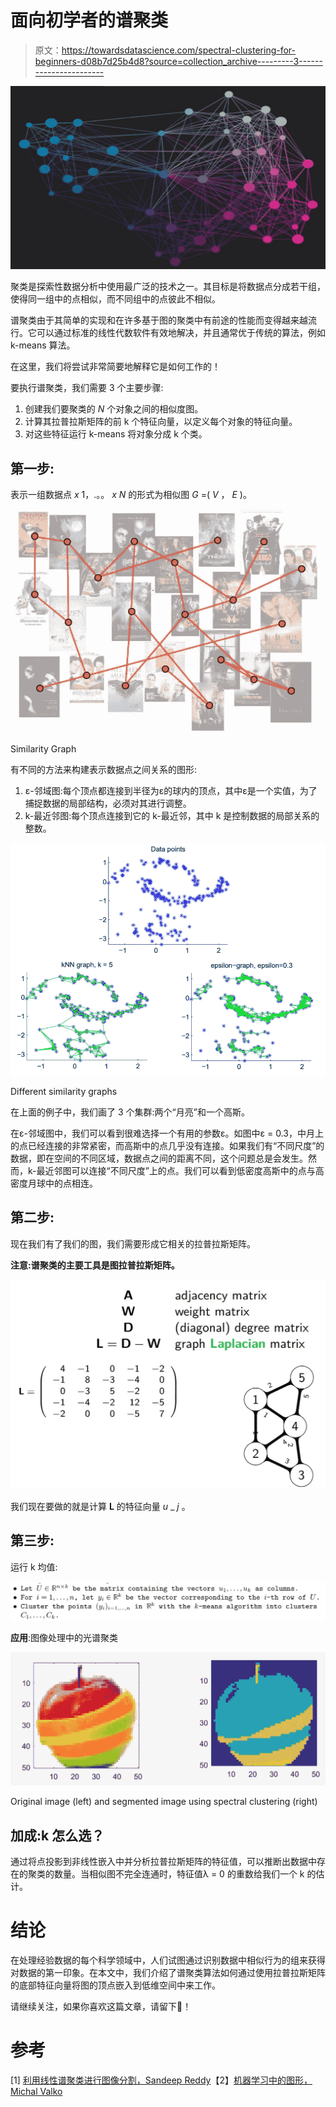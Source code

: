 # 面向初学者的谱聚类

> 原文：<https://towardsdatascience.com/spectral-clustering-for-beginners-d08b7d25b4d8?source=collection_archive---------3----------------------->

![](img/c8b277ed58381f9fecd9c3d47da3ce77.png)

聚类是探索性数据分析中使用最广泛的技术之一。其目标是将数据点分成若干组，使得同一组中的点相似，而不同组中的点彼此不相似。

谱聚类由于其简单的实现和在许多基于图的聚类中有前途的性能而变得越来越流行。它可以通过标准的线性代数软件有效地解决，并且通常优于传统的算法，例如 k-means 算法。

在这里，我们将尝试非常简要地解释它是如何工作的！

要执行谱聚类，我们需要 3 个主要步骤:

1.  创建我们要聚类的 *N* 个对象之间的相似度图。
2.  计算其拉普拉斯矩阵的前 k 个特征向量，以定义每个对象的特征向量。
3.  对这些特征运行 k-means 将对象分成 k 个类。

## 第一步:

表示一组数据点 *x* 1，.。。 *x* *N* 的形式为相似图 *G* =( *V* ， *E* )。

![](img/7d115201debe8c0b94ef9acecc840096.png)

Similarity Graph

有不同的方法来构建表示数据点之间关系的图形:

1.  ε-邻域图:每个顶点都连接到半径为ε的球内的顶点，其中ε是一个实值，为了捕捉数据的局部结构，必须对其进行调整。
2.  k-最近邻图:每个顶点连接到它的 k-最近邻，其中 k 是控制数据的局部关系的整数。

![](img/24b4af4d5a533425b31d469ec606696b.png)

Different similarity graphs

在上面的例子中，我们画了 3 个集群:两个“月亮”和一个高斯。

在ε-邻域图中，我们可以看到很难选择一个有用的参数ε。如图中ε = 0.3，中月上的点已经连接的非常紧密，而高斯中的点几乎没有连接。如果我们有“不同尺度”的数据，即在空间的不同区域，数据点之间的距离不同，这个问题总是会发生。然而，k-最近邻图可以连接“不同尺度”上的点。我们可以看到低密度高斯中的点与高密度月球中的点相连。

## 第二步:

现在我们有了我们的图，我们需要形成它相关的拉普拉斯矩阵。

**注意:谱聚类的主要工具是图拉普拉斯矩阵。**

![](img/c05caaace9eb95f0db6ab79d1c93954f.png)

我们现在要做的就是计算 **L** 的特征向量 *u* _ *j* 。

## 第三步:

运行 k 均值:

![](img/d4560711a7a5b15f192e6ca3b0072f44.png)

**应用**:图像处理中的光谱聚类

![](img/7ff35e683580d752566eceedaab6c77a.png)

Original image (left) and segmented image using spectral clustering (right)

## **加成**:k 怎么选？

通过将点投影到非线性嵌入中并分析拉普拉斯矩阵的特征值，可以推断出数据中存在的聚类的数量。当相似图不完全连通时，特征值λ = 0 的重数给我们一个 k 的估计。

# 结论

在处理经验数据的每个科学领域中，人们试图通过识别数据中相似行为的组来获得对数据的第一印象。在本文中，我们介绍了谱聚类算法如何通过使用拉普拉斯矩阵的底部特征向量将图的顶点嵌入到低维空间中来工作。

请继续关注，如果你喜欢这篇文章，请留下👏！

# 参考

[1] [利用线性谱聚类进行图像分割，Sandeep Reddy](https://www.omicsonline.org/open-access/image-segmentation-by-using-linear-spectral-clustering-2167-0919-1000143.php?aid=81482)【2】[机器学习中的图形，Michal Valko](http://citeseerx.ist.psu.edu/viewdoc/download?doi=10.1.1.708.6592&rep=rep1&type=pdf)